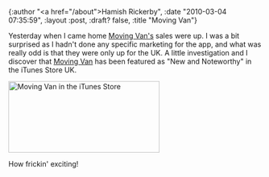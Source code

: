 {:author "<a href=\"/about\">Hamish Rickerby</a>", :date "2010-03-04 07:35:59", :layout :post, :draft? false, :title "Moving Van"}

Yesterday when I came home <a href="http://is.gd/93SaG">Moving Van's</a> sales were up. I was a bit surprised as I hadn't done any specific marketing for the app, and what was really odd is that they were only up for the UK.  A little investigation and I discover that <a href="http://is.gd/93SaG">Moving Van</a> has been featured as "New and Noteworthy" in the iTunes Store UK.

<a href="http://hamishrickerby.com/wp-content/uploads/2010/03/Screen-shot-2010-03-03-at-17.52.49.png"><img src="http://hamishrickerby.com/wp-content/uploads/2010/03/Screen-shot-2010-03-03-at-17.52.49-300x142.png" alt="Moving Van in the iTunes Store" title="Moving Van as New and Noteworthy" width="300" height="142" class="aligncenter size-medium wp-image-444" /></a>

How frickin' exciting!
